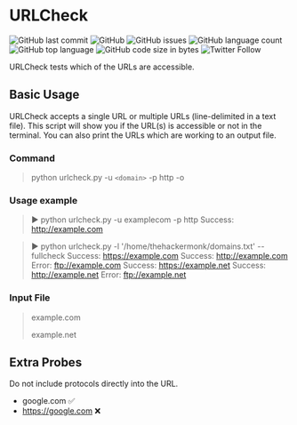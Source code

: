 # URLCheck

![GitHub last commit](https://img.shields.io/github/last-commit/thehackermonk/URLCheck?style=flat-square) ![GitHub](https://img.shields.io/github/license/thehackermonk/URLCheck?style=flat-square) ![GitHub issues](https://img.shields.io/github/issues/thehackermonk/URLCheck?style=flat-square) ![GitHub language count](https://img.shields.io/github/languages/count/thehackermonk/URLCheck?style=flat-square) ![GitHub top language](https://img.shields.io/github/languages/top/thehackermonk/URLCheck?logo=python&style=flat-square) ![GitHub code size in bytes](https://img.shields.io/github/languages/code-size/thehackermonk/URLCheck?style=flat-square) ![Twitter Follow](https://img.shields.io/twitter/follow/thehackermonk?style=flat-square)

URLCheck tests which of the URLs are accessible.

## Basic Usage
URLCheck accepts a single URL or multiple URLs (line-delimited in a text file). This script will show you if the URL(s) is accessible or not in the terminal. You can also print the URLs which are working to an output file.

### Command
> python urlcheck.py -u `<domain>` -p http -o

### Usage example
> ▶ python urlcheck.py -u examplecom -p http
>Success:  http://example.com

> ▶ python urlcheck.py -l '/home/thehackermonk/domains.txt' --fullcheck
> Success:  https://example.com
> Success:  http://example.com
> Error: ftp://example.com
> Success:  https://example.net
> Success:  http://example.net
> Error: ftp://example.net

### Input File
> example.com
>
> example.net

## Extra Probes
Do not include protocols directly into the URL.
* google.com ✅
* https://google.com ❌
